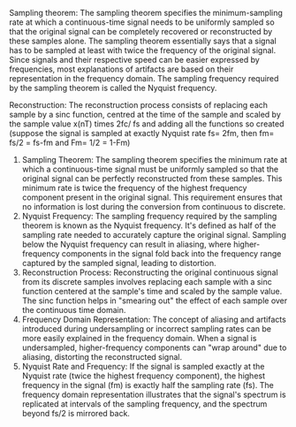 Sampling theorem:
The sampling theorem specifies the minimum-sampling rate at which a continuous-time signal needs to be uniformly sampled so that the original signal can be 
completely recovered or reconstructed by these samples alone. The sampling theorem essentially says that a signal has to be sampled at least with twice 
the frequency of the original signal. Since signals and their respective speed can be easier expressed by frequencies, most explanations of artifacts are 
based on their representation in the frequency domain. The sampling frequency required by the sampling theorem is called the Nyquist frequency. 

Reconstruction: 
The reconstruction process consists of replacing each sample by a sinc function, centred at the time of the sample and scaled by the sample value x(nT) 
times 2fc/ fs and adding all the functions so created (suppose the signal is sampled at exactly Nyquist rate fs= 2fm, then fm= fs/2 = fs-fm and Fm= 1/2 = 1-Fm)

1. Sampling Theorem: The sampling theorem specifies the minimum rate at which a continuous-time signal must be uniformly sampled so that the original signal can be perfectly reconstructed from these samples. This minimum rate is twice the frequency of the highest frequency component present in the original signal. This requirement ensures that no information is lost during the conversion from continuous to discrete.
2. Nyquist Frequency: The sampling frequency required by the sampling theorem is known as the Nyquist frequency. It's defined as half of the sampling rate needed to accurately capture the original signal. Sampling below the Nyquist frequency can result in aliasing, where higher-frequency components in the signal fold back into the frequency range captured by the sampled signal, leading to distortion.
3. Reconstruction Process: Reconstructing the original continuous signal from its discrete samples involves replacing each sample with a sinc function centered at the sample's time and scaled by the sample value. The sinc function helps in "smearing out" the effect of each sample over the continuous time domain.
4. Frequency Domain Representation: The concept of aliasing and artifacts introduced during undersampling or incorrect sampling rates can be more easily explained in the frequency domain. When a signal is undersampled, higher-frequency components can "wrap around" due to aliasing, distorting the reconstructed signal.
5. Nyquist Rate and Frequency: If the signal is sampled exactly at the Nyquist rate (twice the highest frequency component), the highest frequency in the signal (fm) is exactly half the sampling rate (fs). The frequency domain representation illustrates that the signal's spectrum is replicated at intervals of the sampling frequency, and the spectrum beyond fs/2 is mirrored back.

